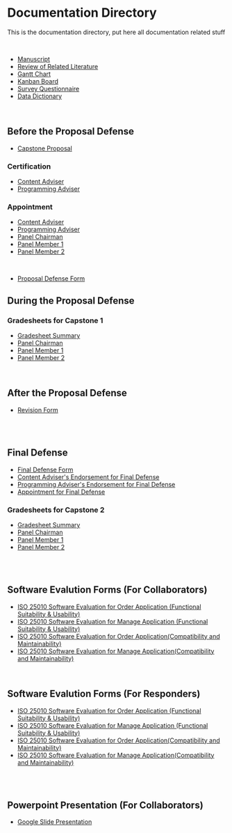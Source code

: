 # Documentation Directory

This is the documentation directory, put here all documentation related stuff

<br>

* [Manuscript](https://docs.google.com/document/d/1CyBjLKHEu7aeKQseCP-78buyEQsO7A2Cv2dc6O0QlFk)
* [Review of Related Literature](https://docs.google.com/spreadsheets/d/15QQ7l_zyVy3mq8g3UHZ5sUtpZxLHcF7hvuwUmwKs988)
* [Gantt Chart](https://docs.google.com/spreadsheets/d/1JkQk4EXdKY6eEB7bOFQpEsZL3rXmWnMvGPKvxSgIHUA)
* [Kanban Board](https://docs.google.com/spreadsheets/d/1yw8BZZ5ZplD2GP6rAilWutbPJZLeB85U0xRRzcVIiGg)
* [Survey Questionnaire](https://docs.google.com/document/d/1LyAaKLMv8iOGfkNaVWNHyk7oibZe6nA1IUUkC7MIv3c)
* [Data Dictionary](https://docs.google.com/spreadsheets/d/1LsWSBFhSTl3evvVHgtPwVVHUUpkWzavShStl8PsBiM0)

<br>


## Before the Proposal Defense
* [Capstone Proposal](https://docs.google.com/document/d/1InBxm5FohdIGzo2m0-IBJxu0iT_95YXDqlr3fEP19BY)

### Certification
* [Content Adviser](https://docs.google.com/document/d/1wfPRMxBzoWkWnnpsAhKgen6Tial7eKQVUs_BvdEUI_k)
* [Programming Adviser](https://docs.google.com/document/d/152PEZHtWXx19EGeqcBsYJ6y2IS6Bqxnuj1nodh2SeR0)

### Appointment
* [Content Adviser](https://docs.google.com/document/d/1jpFq7hyCC2voBh0GWJdWtEVFFhj25DG5A1y5bqHNcA8)
* [Programming Adviser](https://docs.google.com/document/d/1CER8hfczVv-Py4L75sOejhbmtUFLqqNeJ_cQQkQWyAw)
* [Panel Chairman](https://docs.google.com/document/d/1nkdu9uDs6APKVJqI9UMlVuk5A2GZ5bFVXfd7jlw4Mmg)
* [Panel Member 1](https://docs.google.com/document/d/1eRhGLGe_eNHi6dZ7QF_91N6onsOdGJ-rRxK-Vyp-41A)
* [Panel Member 2](https://docs.google.com/document/d/1fmdADlPOk6VIP5lUv3h_AiBeJNc6ARnbmwNN9XSHxKM)

<br>

* [Proposal Defense Form](https://docs.google.com/document/d/12_68agKmhul3oFAW54zpFk_zuq7l9LnNV6zh8rifZxg)

## During the Proposal Defense
### Gradesheets for Capstone 1
* [Gradesheet Summary](https://docs.google.com/document/d/13mH1juc0abrQvWnc6Pixd7manJMpqFD3EQR-SeuGNzk)
* [Panel Chairman](https://docs.google.com/document/d/1i0H8dZqasykhFKnzF_hFC9vxaUVmdkMkEN_nimDO_0Q)
* [Panel Member 1](https://docs.google.com/document/d/1CPtd28XT1G4tKHKUvSqWC-K0oLVPeLRJdccb6dD9YJo)
* [Panel Member 2](https://docs.google.com/document/d/1rxKTJqhXo7Mcjp2IP97Ive8P6r56IN4khQerBLl1UCM)

<br>

## After the Proposal Defense
* [Revision Form](https://docs.google.com/spreadsheets/d/1rQ0vqVQ4g3JFp0_HOR_9nt5sNWnwJQnu1hwKPZY8ggA)

<br><br>

## Final Defense
* [Final Defense Form](https://docs.google.com/document/d/19YNf-wZA_aeyqgMxQW3i4_tXU9ef2FyP923Ew9x-pH8)
* [Content Adviser's Endorsement for Final Defense](https://docs.google.com/document/d/1RIoZ_E-Xl0FGZ_Fk9CQF6qipm1GrZEXBdSIT2g3O50g)
* [Programming Adviser's Endorsement for Final Defense](https://docs.google.com/document/d/1lGyst5XP-thMwgkHS9sSyUtKa-lVlES3ecUeE7-WBdw)
* [Appointment for Final Defense](https://docs.google.com/document/d/11Zhn_3OOlxKWCvps_X0UoLRcRryknH4b3tFNkz82ttI)

### Gradesheets for Capstone 2
* [Gradesheet Summary](https://docs.google.com/document/d/1hSTc4ufw7Ljrh8m_BRDoGYkz73PhnJ96HYteWtTi0F8)
* [Panel Chairman](https://docs.google.com/document/d/1SI4S3HNzpQnxC4DtMOKjLzDLztyy9tgM)
* [Panel Member 1](https://docs.google.com/document/d/1oBRCjPVApjKSRpHB05mXkd5P6GDYPN7v)
* [Panel Member 2](https://docs.google.com/document/d/10koqNCvphhxh4m4oYLk9VQuGSF0DZJuf)

<br><br>

## Software Evalution Forms (For Collaborators)
* [ISO 25010 Software Evaluation for Order Application (Functional Suitability & Usability)](https://docs.google.com/forms/d/1i_bDMgGW4uS_Q183v7JYGF1Op4pNxeMUiMt0gSxct10)
* [ISO 25010 Software Evaluation for Manage Application (Functional Suitability & Usability)](https://docs.google.com/forms/d/10-Espo8VTLuxdnkQdgpsw713J8WLiq3Oe8AELO40_xs)
* [ISO 25010 Software Evaluation for Order Application(Compatibility and Maintainability)](https://docs.google.com/forms/d/1k8q3htDnPMB5i-GGurguh6U4Hc5YlzTTQa8mMPv0ik0)
* [ISO 25010 Software Evaluation for Manage Application(Compatibility and Maintainability)](https://docs.google.com/forms/d/1mt6tjtttrMxwaR0OJuhDpL6ih7JgGrDqR9bS3vt_TyM)

<br>

## Software Evalution Forms (For Responders)
* [ISO 25010 Software Evaluation for Order Application (Functional Suitability & Usability)](https://forms.gle/JXGPSqr1Amf4dVmM9)
* [ISO 25010 Software Evaluation for Manage Application (Functional Suitability & Usability)](https://forms.gle/WmUDdVZo2hQAMwjD8)
* [ISO 25010 Software Evaluation for Order Application(Compatibility and Maintainability)](https://forms.gle/zroq7UWqkfABu2SW7)
* [ISO 25010 Software Evaluation for Manage Application(Compatibility and Maintainability)](https://forms.gle/ea313xwSU7aiYMzc6)

<br><br>

## Powerpoint Presentation (For Collaborators)
* [Google Slide Presentation](https://docs.google.com/presentation/d/1y9XMgcrKieeTezrz8ezNHjG-B-blkjDQaCSletOuwoQ)